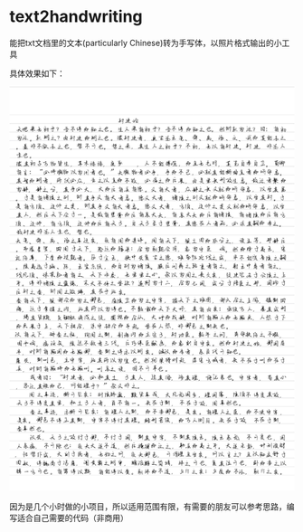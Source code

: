 # text2handwriting
能把txt文档里的文本(particularly Chinese)转为手写体，以照片格式输出的小工具

具体效果如下：

![](example.jpg)

因为是几个小时做的小项目，所以适用范围有限，有需要的朋友可以参考思路，编写适合自己需要的代码（非商用）
